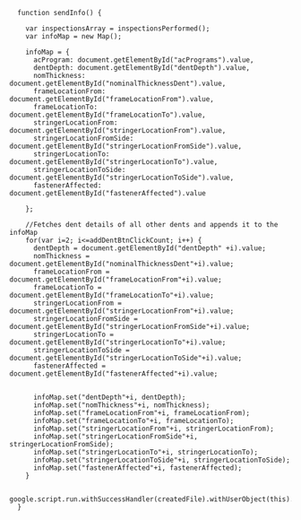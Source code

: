       function sendInfo() {

        var inspectionsArray = inspectionsPerformed();
        var infoMap = new Map();
        
        infoMap = {
          acProgram: document.getElementById("acPrograms").value,
          dentDepth: document.getElementById("dentDepth").value,
          nomThickness: document.getElementById("nominalThicknessDent").value,
          frameLocationFrom: document.getElementById("frameLocationFrom").value,
          frameLocationTo: document.getElementById("frameLocationTo").value,
          stringerLocationFrom: document.getElementById("stringerLocationFrom").value,
          stringerLocationFromSide: document.getElementById("stringerLocationFromSide").value,
          stringerLocationTo: document.getElementById("stringerLocationTo").value,
          stringerLocationToSide: document.getElementById("stringerLocationToSide").value,
          fastenerAffected: document.getElementById("fastenerAffected").value

        };

        //Fetches dent details of all other dents and appends it to the infoMap
        for(var i=2; i<=addDentBtnClickCount; i++) {
          dentDepth = document.getElementById("dentDepth" +i).value;
          nomThickness = document.getElementById("nominalThicknessDent"+i).value;
          frameLocationFrom = document.getElementById("frameLocationFrom"+i).value;
          frameLocationTo = document.getElementById("frameLocationTo"+i).value;
          stringerLocationFrom = document.getElementById("stringerLocationFrom"+i).value;
          stringerLocationFromSide = document.getElementById("stringerLocationFromSide"+i).value;
          stringerLocationTo = document.getElementById("stringerLocationTo"+i).value;
          stringerLocationToSide = document.getElementById("stringerLocationToSide"+i).value;
          fastenerAffected = document.getElementById("fastenerAffected"+i).value;
          

          infoMap.set("dentDepth"+i, dentDepth);
          infoMap.set("nomThickness"+i, nomThickness);
          infoMap.set("frameLocationFrom"+i, frameLocationFrom);
          infoMap.set("frameLocationTo"+i, frameLocationTo);
          infoMap.set("stringerLocationFrom"+i, stringerLocationFrom);
          infoMap.set("stringerLocationFromSide"+i, stringerLocationFromSide);
          infoMap.set("stringerLocationTo"+i, stringerLocationTo);
          infoMap.set("stringerLocationToSide"+i, stringerLocationToSide);
          infoMap.set("fastenerAffected"+i, fastenerAffected);
        }

        google.script.run.withSuccessHandler(createdFile).withUserObject(this).createDentFAS(infoMap);
      }
